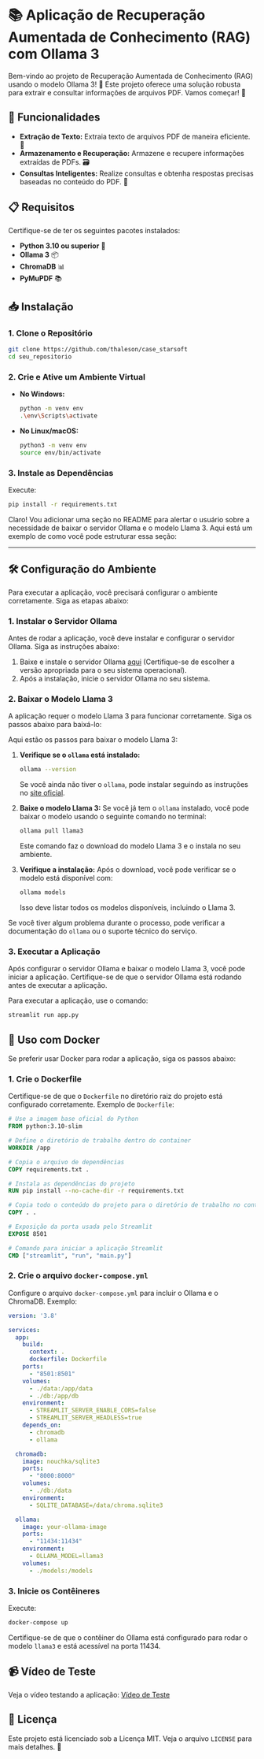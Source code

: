 # 📚 Aplicação de Recuperação Aumentada de Conhecimento (RAG) com Ollama 3

Bem-vindo ao projeto de Recuperação Aumentada de Conhecimento (RAG) usando o modelo Ollama 3! 🎉 Este projeto oferece uma solução robusta para extrair e consultar informações de arquivos PDF. Vamos começar! 🚀

## 🌟 Funcionalidades

- **Extração de Texto:** Extraia texto de arquivos PDF de maneira eficiente. 📄
- **Armazenamento e Recuperação:** Armazene e recupere informações extraídas de PDFs. 🗃️
- **Consultas Inteligentes:** Realize consultas e obtenha respostas precisas baseadas no conteúdo do PDF. 🤖

## 📋 Requisitos

Certifique-se de ter os seguintes pacotes instalados:

- **Python 3.10 ou superior** 🐍
- **Ollama 3** 📦
- **ChromaDB** 📊
- **PyMuPDF** 📚

## 📥 Instalação

### 1. Clone o Repositório

```bash
git clone https://github.com/thaleson/case_starsoft
cd seu_repositorio
```

### 2. Crie e Ative um Ambiente Virtual

- **No Windows:**

  ```bash
  python -m venv env
  .\env\Scripts\activate
  ```

- **No Linux/macOS:**

  ```bash
  python3 -m venv env
  source env/bin/activate
  ```

### 3. Instale as Dependências

Execute:

```bash
pip install -r requirements.txt
```
Claro! Vou adicionar uma seção no README para alertar o usuário sobre a necessidade de baixar o servidor Ollama e o modelo Llama 3. Aqui está um exemplo de como você pode estruturar essa seção:

---

## 🛠️ Configuração do Ambiente

Para executar a aplicação, você precisará configurar o ambiente corretamente. Siga as etapas abaixo:

### 1. **Instalar o Servidor Ollama**

Antes de rodar a aplicação, você deve instalar e configurar o servidor Ollama. Siga as instruções abaixo:

1. Baixe e instale o servidor Ollama [aqui](https://ollama.com/download) (Certifique-se de escolher a versão apropriada para o seu sistema operacional).
2. Após a instalação, inicie o servidor Ollama no seu sistema.

### 2. **Baixar o Modelo Llama 3**

A aplicação requer o modelo Llama 3 para funcionar corretamente. Siga os passos abaixo para baixá-lo:


Aqui estão os passos para baixar o modelo Llama 3:

1. **Verifique se o `ollama` está instalado:**
   ```bash
   ollama --version
   ```
   Se você ainda não tiver o `ollama`, pode instalar seguindo as instruções no [site oficial](https://ollama.com/).

2. **Baixe o modelo Llama 3:**
   Se você já tem o `ollama` instalado, você pode baixar o modelo usando o seguinte comando no terminal:
   ```bash
   ollama pull llama3
   ```
   Este comando faz o download do modelo Llama 3 e o instala no seu ambiente.

3. **Verifique a instalação:**
   Após o download, você pode verificar se o modelo está disponível com:
   ```bash
   ollama models
   ```
   Isso deve listar todos os modelos disponíveis, incluindo o Llama 3.

Se você tiver algum problema durante o processo, pode verificar a documentação do `ollama` ou o suporte técnico do serviço.
   
### 3. **Executar a Aplicação**

Após configurar o servidor Ollama e baixar o modelo Llama 3, você pode iniciar a aplicação. Certifique-se de que o servidor Ollama está rodando antes de executar a aplicação.

Para executar a aplicação, use o comando:

```bash
streamlit run app.py
```


## 🐳 Uso com Docker

Se preferir usar Docker para rodar a aplicação, siga os passos abaixo:

### 1. Crie o Dockerfile

Certifique-se de que o `Dockerfile` no diretório raiz do projeto está configurado corretamente. Exemplo de `Dockerfile`:

```dockerfile
# Use a imagem base oficial do Python
FROM python:3.10-slim

# Define o diretório de trabalho dentro do container
WORKDIR /app

# Copia o arquivo de dependências
COPY requirements.txt .

# Instala as dependências do projeto
RUN pip install --no-cache-dir -r requirements.txt

# Copia todo o conteúdo do projeto para o diretório de trabalho no container
COPY . .

# Exposição da porta usada pelo Streamlit
EXPOSE 8501

# Comando para iniciar a aplicação Streamlit
CMD ["streamlit", "run", "main.py"]
```

### 2. Crie o arquivo `docker-compose.yml`

Configure o arquivo `docker-compose.yml` para incluir o Ollama e o ChromaDB. Exemplo:

```yaml
version: '3.8'

services:
  app:
    build:
      context: .
      dockerfile: Dockerfile
    ports:
      - "8501:8501"
    volumes:
      - ./data:/app/data
      - ./db:/app/db
    environment:
      - STREAMLIT_SERVER_ENABLE_CORS=false
      - STREAMLIT_SERVER_HEADLESS=true
    depends_on:
      - chromadb
      - ollama

  chromadb:
    image: nouchka/sqlite3
    ports:
      - "8000:8000"
    volumes:
      - ./db:/data
    environment:
      - SQLITE_DATABASE=/data/chroma.sqlite3

  ollama:
    image: your-ollama-image
    ports:
      - "11434:11434"
    environment:
      - OLLAMA_MODEL=llama3
    volumes:
      - ./models:/models
```

### 3. Inicie os Contêineres

Execute:

```bash
docker-compose up
```

Certifique-se de que o contêiner do Ollama está configurado para rodar o modelo `llama3` e está acessível na porta 11434.

## 📹 Vídeo de Teste

Veja o vídeo testando a aplicação: [Vídeo de Teste](https://www.youtube.com/watch?v=Wiu-epVUAQo&t=53s)

## 📜 Licença

Este projeto está licenciado sob a Licença MIT. Veja o arquivo `LICENSE` para mais detalhes. 📜

